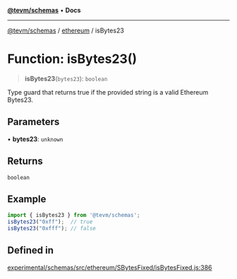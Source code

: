 [**@tevm/schemas**](../../README.md) • **Docs**

***

[@tevm/schemas](../../modules.md) / [ethereum](../README.md) / isBytes23

# Function: isBytes23()

> **isBytes23**(`bytes23`): `boolean`

Type guard that returns true if the provided string is a valid Ethereum Bytes23.

## Parameters

• **bytes23**: `unknown`

## Returns

`boolean`

## Example

```ts
import { isBytes23 } from '@tevm/schemas';
isBytes23("0xff");  // true
isBytes23("0xfff"); // false
````

## Defined in

[experimental/schemas/src/ethereum/SBytesFixed/isBytesFixed.js:386](https://github.com/evmts/tevm-monorepo/blob/main/experimental/schemas/src/ethereum/SBytesFixed/isBytesFixed.js#L386)
